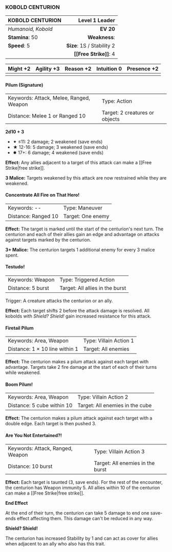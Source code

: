 ### KOBOLD CENTURION

| KOBOLD CENTURION   |         **Level 1 Leader** |
| :----------------- | -------------------------: |
| *Humanoid, Kobold* |                  **EV 20** |
| **Stamina**: 50    |              **Weakness**: |
| **Speed**: 5       | **Size**: 1S / Stability 2 |
|                    |     **[[Free Strike]]**: 4 |

| **Might** +2 | **Agility** +3 | **Reason** +2 | **Intuition** 0 | **Presence** +2 |
| ------------ | -------------- | ------------- | --------------- | --------------- |
|              |                |               |                 |                 |

#### Pilum (Signature)

|                                         |                                |
| :-------------------------------------- | :----------------------------- |
| Keywords: Attack, Melee, Ranged, Weapon | Type: Action                   |
| Distance: Melee 1 or Ranged 10          | Target: 2 creatures or objects |

**2d10 + 3**

- ✦ ≤11: 2 damage; 2 weakened (save ends)
- ★ 12-16: 5 damage; 3 weakened (save ends)
- ✸ 17+: 6 damage; 4 weakened (save ends)

**Effect:** Any allies adjacent to a target of this attack can make a [[Free Strike|free strike]].

**3 Malice:** Targets weakened by this attack are now restrained while they are weakened.

#### Concentrate All Fire on That Hero!

|                     |                   |
| :------------------ | :---------------- |
| Keywords: --        | Type: Maneuver    |
| Distance: Ranged 10 | Target: One enemy |

**Effect:** The target is marked until the start of the centurion's next turn. The centurion and each of their allies gain an edge and advantage on attacks against targets marked by the centurion.

**3+ Malice:** The centurion targets 1 additional enemy for every 3 malice spent.

#### Testudo!

|                   |                                 |
| :---------------- | :------------------------------ |
| Keywords: Weapon  | Type: Triggered Action          |
| Distance: 5 burst | Target: All allies in the burst |

Trigger: A creature attacks the centurion or an ally.

**Effect:** Each target shifts 2 before the attack damage is resolved. All kobolds with *Shield? Shield!* gain increased resistance for this attack.

#### Firetail Pilum

|                                |                        |
| :----------------------------- | :--------------------- |
| Keywords: Area, Weapon         | Type: Villain Action 1 |
| Distance: 1 × 10 line within 1 | Target: All enemies    |

**Effect:** The centurion makes a pilum attack against each target with advantage. Targets take 2 fire damage at the start of each of their turns while weakened.

#### Boom Pilum!

|                            |                                 |
| :------------------------- | :------------------------------ |
| Keywords: Area, Weapon     | Type: Villain Action 2          |
| Distance: 5 cube within 10 | Target: All enemies in the cube |

**Effect:** The centurion makes a pilum attack against each target with a double edge. Each target is then pushed 3.

#### Are You Not Entertained?!

|                                  |                                  |
| :------------------------------- | :------------------------------- |
| Keywords: Attack, Ranged, Weapon | Type: Villain Action 3           |
| Distance: 10 burst               | Target: All enemies in the burst |

**Effect:** Each target is taunted (3, save ends). For the rest of the encounter, the centurion has Weapon immunity 5. All allies within 10 of the centurion can make a [[Free Strike|free strike]].

**End Effect**

At the end of their turn, the centurion can take 5 damage to end one save-ends effect affecting them. This damage can't be reduced in any way.

**Shield? Shield!**

The centurion has increased Stability by 1 and can act as cover for allies when adjacent to an ally who also has this trait.
